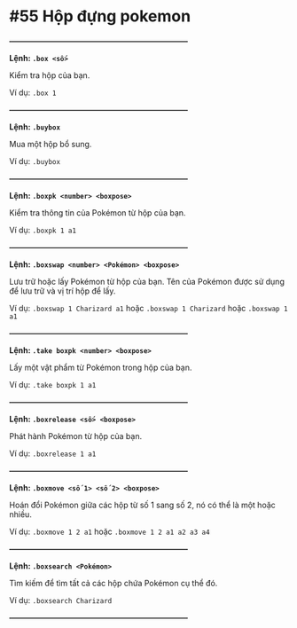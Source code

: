# #55 Hộp đựng pokemon

~~**———————————————————————**~~

__Lệnh: ``.box <số>``__

Kiểm tra hộp của bạn.

Ví dụ: ``.box 1``

~~**———————————————————————**~~

__Lệnh: ``.buybox``__

Mua một hộp bổ sung.

Ví dụ: ``.buybox``

~~**———————————————————————**~~

__Lệnh: ``.boxpk <number> <boxpose>``__

Kiểm tra thông tin của Pokémon từ hộp của bạn.

Ví dụ: ``.boxpk 1 a1``

~~**———————————————————————**~~

__Lệnh: ``.boxswap <number> <Pokémon> <boxpose>``__

Lưu trữ hoặc lấy Pokémon từ hộp của bạn. Tên của Pokémon được sử dụng để lưu trữ và vị trí hộp để lấy.

Ví dụ: ``.boxswap 1 Charizard a1`` hoặc ``.boxswap 1 Charizard`` hoặc ``.boxswap 1 a1``

~~**———————————————————————**~~

__Lệnh: ``.take boxpk <number> <boxpose>``__

Lấy một vật phẩm từ Pokémon trong hộp của bạn.

Ví dụ: ``.take boxpk 1 a1``

~~**———————————————————————**~~

__Lệnh: ``.boxrelease <số> <boxpose>``__

Phát hành Pokémon từ hộp của bạn.

Ví dụ: ``.boxrelease 1 a1``

~~**———————————————————————**~~

__Lệnh: ``.boxmove <số 1> <số 2> <boxpose>``__

Hoán đổi Pokémon giữa các hộp từ số 1 sang số 2, nó có thể là một hoặc nhiều.

Ví dụ: ``.boxmove 1 2 a1`` hoặc ``.boxmove 1 2 a1 a2 a3 a4``

~~**———————————————————————**~~

__Lệnh: ``.boxsearch <Pokémon>``__

Tìm kiếm để tìm tất cả các hộp chứa Pokémon cụ thể đó.

Ví dụ: ``.boxsearch Charizard``

~~**———————————————————————**~~

